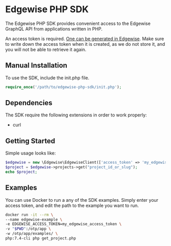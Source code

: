 # Edgewise PHP SDK

The Edgewise PHP SDK provides convenient access to the
Edgewise GraphQL API from applications written in PHP.

An access token is required. [One can be generated in Edgewise](https://sellercentral.edgewiserealty.com/profile/access-tokens). Make sure to
write down the access token when it is created, as we
do not store it, and you will not be able to retrieve
it again.

## Manual Installation

To use the SDK, include the init.php file.

```php
require_once('/path/to/edgewise-php-sdk/init.php');
```

## Dependencies

The SDK require the following extensions in order to work properly:

- curl

## Getting Started

Simple usage looks like:

```php
$edgewise = new \Edgewise\EdgewiseClient(['access_token' => 'my_edgewise_access_token']);
$project = $edgewise->projects->get("project_id_or_slug");
echo $project;
```

## Examples

You can use Docker to run a any of the SDK examples.
Simply enter your access token, and edit the path to
the example you want to run.

```bash
docker run -it --rm \
--name edgewise-example \
-e EDGEWISE_ACCESS_TOKEN=my_edgewise_access_token \
-v "$PWD":/otp/app \
-w /otp/app/examples/ \
php:7.4-cli php get_project.php
```
